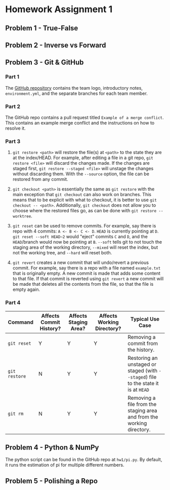 # Homework Assignment 1

## Problem 1 - True-False

## Problem 2 - Inverse vs Forward

## Problem 3 - Git & GitHub

### Part 1

The [GitHub repository](https://github.com/jac-oblong/Cognitive-Modeling) contains the
team logo, introductory notes, `environment.yml`, and the separate branches for each
team member.

### Part 2

The GitHub repo contains a pull request titled `Example of a merge conflict`. This contains
an example merge conflict and the instructions on how to resolve it.

### Part 3

1. `git restore <path>` will restore the file(s) at `<path>` to the state they are at the 
index/HEAD. For example, after editing a file in a git repo, `git restore <file>` will
discard the changes made. If the changes are staged first, `git restore --staged <file>`
will unstage the changes without discarding them. With the `--source` option, the file
can be restored from any commit.

2. `git checkout <path>` is essentially the same as `git restore` with the main exception
that `git checkout` can also work on branches. This means that to be explicit with what
to checkout, it is better to use `git checkout -- <path>`. Additionally, `git checkout`
does not allow you to choose where the restored files go, as can be done with `git
restore --worktree`.

3. `git reset` can be used to remove commits. For example, say there is repo with 4
commits: `A <- B <- C <- D`. `HEAD` is currently pointing at `D`. `git reset --soft HEAD~2`
would "eject" commits `C` and `D`, and the `HEAD`/branch would now be pointing at `B`.
`--soft` tells git to not touch the staging area of the working directory, `--mixed` will
reset the index, but not the working tree, and `--hard` will reset both.

4. `git revert` creates a new commit that will undo/revert a previous commit. For example,
say there is a repo with a file named `example.txt` that is originally empty. A new commit
is made that adds some content to that file. If that commit is reverted using `git revert`
a new commit will be made that deletes all the contents from the file, so that the file
is empty again.

### Part 4

| Command | Affects Commit History? | Affects Staging Area? | Affects Working Directory? | Typical Use Case |
| ------- | ----------------------- | --------------------- | -------------------------- | --------------- |
| `git reset` | Y | Y | Y | Removing a commit from the history. |
| `git restore` | N | Y | Y | Restoring an unstaged or staged (with `--staged`) file to the state it is at `HEAD` |
| `git rm` | N | Y | Y | Removing a file from the staging area and from the working directory. |

## Problem 4 - Python & NumPy

The python script can be found in the GitHub repo at `hw1/pi.py`. By default, it runs
the estimation of pi for multiple different numbers.

## Problem 5 - Polishing a Repo
